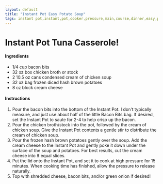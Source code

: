 ```yaml
---
layout: default
title: "Instant Pot Easy Potato Soup"
tags: instant pot,instant,pot,cooker,pressure,main,course,dinner,easy,potato,soup,craig,willett,kristen
---
```

# Instant Pot Tuna Casserole!

#### Ingredients
- 1/4 cup bacon bits
- 32 oz box chicken broth or stock
- 2 10.5 oz cans condensed cream of chicken soup
- 32 oz bag frozen diced hash brown potatoes
- 8 oz block cream cheese

#### Instructions
1. Pour the bacon bits into the bottom of the Instant Pot. I don't typically measure, and just use about half of the little Bacon Bits bag. If desired, set the Instant Pot to saute for 2-4 to help crisp up the bacon.
2. Pour the chicken broth/stock into the pot, followed by the cream of chicken soup. Give the Instant Pot contents a gentle stir to distribute the cream of chicken soup.
3. Pour the frozen hash brown potatoes gently over the soup. Add the cream cheese to the Instant Pot and gently poke it down under the surface of the soup and potatoes. For best results, cut the cream cheese into 8 equal slices.
4. Put the lid onto the Instant Pot, and set it to cook at high pressure for 15 minutes. When cooking time has finished, allow the pressure to release naturally.
5. Top with shredded cheese, bacon bits, and/or green onion if desired!
